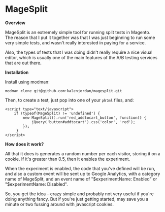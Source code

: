 MageSplit
=========

**Overview**

MageSplit is an extremely simple tool for running split tests in Magento.  
The reason that I put it together was that I was just beginning to run
some very simple tests, and wasn't really interested in paying for a
service.

Also, the types of tests that I was doing didn't really require a nice
visual editor, which is usually one of the main features of the A/B
testing services that are out there.

**Installation**

Install using modman:

    modman clone git@github.com:kalenjordan/magesplit.git
    
Then, to create a test, just pop into one of your `phtml` files, and:

    <script type="text/javascript">
        if (typeof(MageSplit) != 'undefined') {
            new MageSplit().run('red_addtocart_button', function() {
                jQuery('button#addtocart').css('color', 'red');
            });
         }
    </script>

**How does it work?**

All that it does is generates a random number per each visitor, storing
it on a cookie.  If it's greater than 0.5, then it enables the experiment.

When the experiment is enabled, the code that you've defined will be run,
and also a custom event will be sent up to Google Analytics, with a category
name of MageSplit, and an event name of "$experimentName: Enabled"
or "$experimentName: Disabled".

So, you get the idea - crazy simple and probably not very useful if you're
doing anything fancy.  But if you're just getting started, may save you
a minute or two fussing around with javascript cookies.

